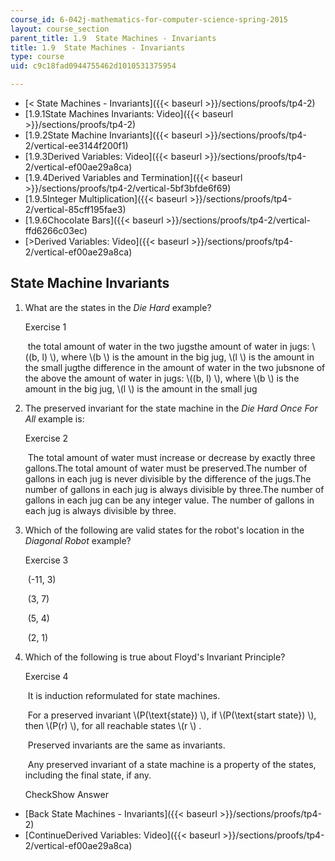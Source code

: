 ```yaml
---
course_id: 6-042j-mathematics-for-computer-science-spring-2015
layout: course_section
parent_title: 1.9  State Machines - Invariants
title: 1.9  State Machines - Invariants
type: course
uid: c9c18fad0944755462d1010531375954

---
```


*   [< State Machines - Invariants]({{< baseurl >}}/sections/proofs/tp4-2)
*   [1.9.1State Machines Invariants: Video]({{< baseurl >}}/sections/proofs/tp4-2)
*   [1.9.2State Machine Invariants]({{< baseurl >}}/sections/proofs/tp4-2/vertical-ee3144f200f1)
*   [1.9.3Derived Variables: Video]({{< baseurl >}}/sections/proofs/tp4-2/vertical-ef00ae29a8ca)
*   [1.9.4Derived Variables and Termination]({{< baseurl >}}/sections/proofs/tp4-2/vertical-5bf3bfde6f69)
*   [1.9.5Integer Multiplication]({{< baseurl >}}/sections/proofs/tp4-2/vertical-85cff195fae3)
*   [1.9.6Chocolate Bars]({{< baseurl >}}/sections/proofs/tp4-2/vertical-ffd6266c03ec)
*   [\>Derived Variables: Video]({{< baseurl >}}/sections/proofs/tp4-2/vertical-ef00ae29a8ca)

State Machine Invariants
------------------------

  

1.  What are the states in the _Die Hard_ example?
    
    Exercise 1
    
    &nbsp;the total amount of water in the two jugsthe amount of water in jugs: \\((b, l) \\), where \\(b \\) is the amount in the big jug, \\(l \\) is the amount in the small jugthe difference in the amount of water in the two jubsnone of the above the amount of water in jugs: \\((b, l) \\), where \\(b \\) is the amount in the big jug, \\(l \\) is the amount in the small jug&nbsp;
    
2.  The preserved invariant for the state machine in the _Die Hard Once For All_ example is:
    
    Exercise 2
    
    &nbsp;The total amount of water must increase or decrease by exactly three gallons.The total amount of water must be preserved.The number of gallons in each jug is never divisible by the difference of the jugs.The number of gallons in each jug is always divisible by three.The number of gallons in each jug can be any integer value. The number of gallons in each jug is always divisible by three.&nbsp;
    
3.  Which of the following are valid states for the robot's location in the _Diagonal Robot_ example?
    
    Exercise 3
    
    &nbsp;(-11, 3)&nbsp;
    
    &nbsp;(3, 7)&nbsp;
    
    &nbsp;(5, 4)&nbsp;
    
    &nbsp;(2, 1)&nbsp;
    
4.  Which of the following is true about Floyd's Invariant Principle?
    
    Exercise 4
    
    &nbsp;It is induction reformulated for state machines.&nbsp;
    
    &nbsp;For a preserved invariant \\(P(\\text{state}) \\), if \\(P(\\text{start state}) \\), then \\(P(r) \\), for all reachable states \\(r \\) .&nbsp;
    
    &nbsp;Preserved invariants are the same as invariants.&nbsp;
    
    &nbsp;Any preserved invariant of a state machine is a property of the states, including the final state, if any.&nbsp;
    
    CheckShow Answer
    

*   [Back State Machines - Invariants]({{< baseurl >}}/sections/proofs/tp4-2)
*   [ContinueDerived Variables: Video]({{< baseurl >}}/sections/proofs/tp4-2/vertical-ef00ae29a8ca)